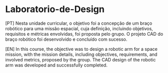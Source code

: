 # Laboratorio-de-Design

[PT] Nesta unidade curricular, o objetivo foi a concepção de um braço robótico para uma missão espacial, cuja definição, incluindo objetivos, requisitos e métricas envolvidas, foi proposta pelo grupo. O projeto CAD do braço robótico foi desenvolvido e concluído com sucesso.

[EN] In this course, the objective was to design a robotic arm for a space mission, with the mission details, including objectives, requirements, and involved metrics, proposed by the group. The CAD design of the robotic arm was developed and successfully completed.
